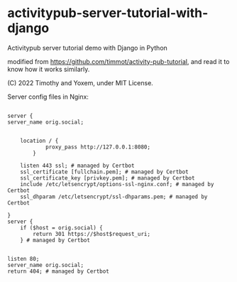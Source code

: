 # activitypub-server-tutorial-with-django
Activitypub server tutorial demo with Django in Python

modified from https://github.com/timmot/activity-pub-tutorial, and read it
to know how it works similarly.

(C) 2022 Timothy and Yoxem, under MIT License.


Server config files in Nginx:

```

server {
server_name orig.social;


    location / {
            proxy_pass http://127.0.0.1:8080;
        }

    listen 443 ssl; # managed by Certbot
    ssl_certificate [fullchain.pem]; # managed by Certbot
    ssl_certificate_key [privkey.pem]; # managed by Certbot
    include /etc/letsencrypt/options-ssl-nginx.conf; # managed by Certbot
    ssl_dhparam /etc/letsencrypt/ssl-dhparams.pem; # managed by Certbot

}
server {
    if ($host = orig.social) {
        return 301 https://$host$request_uri;
    } # managed by Certbot


listen 80;
server_name orig.social;
return 404; # managed by Certbot

```
